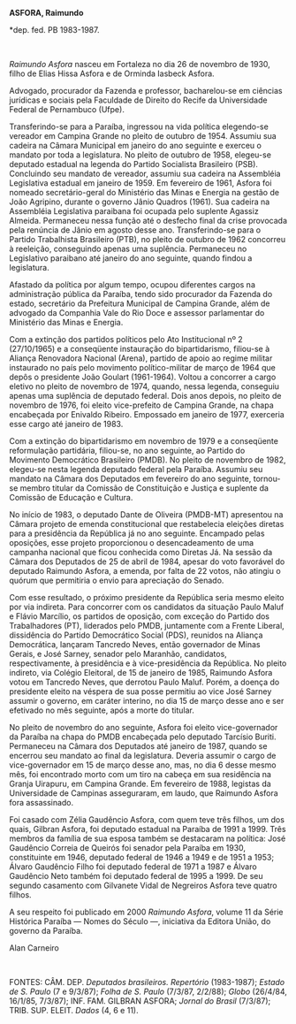 **ASFORA, Raimundo**

\*dep. fed. PB 1983-1987.

 

*Raimundo Asfora* nasceu em Fortaleza no dia 26 de novembro de 1930,
filho de Elias Hissa Asfora e de Orminda Iasbeck Asfora.

Advogado, procurador da Fazenda e professor, bacharelou-se em ciências
jurídicas e sociais pela Faculdade de Direito do Recife da Universidade
Federal de Pernambuco (Ufpe).

Transferindo-se para a Paraíba, ingressou na vida política elegendo-se
vereador em Campina Grande no pleito de outubro de 1954. Assumiu sua
cadeira na Câmara Municipal em janeiro do ano seguinte e exerceu o
mandato por toda a legislatura. No pleito de outubro de 1958, elegeu-se
deputado estadual na legenda do Partido Socialista Brasileiro (PSB).
Concluindo seu mandato de vereador, assumiu sua cadeira na Assembléia
Legislativa estadual em janeiro de 1959. Em fevereiro de 1961, Asfora
foi nomeado secretário-geral do Ministério das Minas e Energia na gestão
de João Agripino, durante o governo Jânio Quadros (1961). Sua cadeira na
Assembléia Legislativa paraibana foi ocupada pelo suplente Agassiz
Almeida. Permaneceu nessa função até o desfecho final da crise provocada
pela renúncia de Jânio em agosto desse ano. Transferindo-se para o
Partido Trabalhista Brasileiro (PTB), no pleito de outubro de 1962
concorreu à reeleição, conseguindo apenas uma suplência. Permaneceu no
Legislativo paraibano até janeiro do ano seguinte, quando findou a
legislatura.

Afastado da política por algum tempo, ocupou diferentes cargos na
administração pública da Paraíba, tendo sido procurador da Fazenda do
estado, secretário da Prefeitura Municipal de Campina Grande, além de
advogado da Companhia Vale do Rio Doce e assessor parlamentar do
Ministério das Minas e Energia.

Com a extinção dos partidos políticos pelo Ato Institucional nº 2
(27/10/1965) e a conseqüente instauração do bipartidarismo, filiou-se à
Aliança Renovadora Nacional (Arena), partido de apoio ao regime militar
instaurado no país pelo movimento político-militar de março de 1964 que
depôs o presidente João Goulart (1961-1964). Voltou a concorrer a cargo
eletivo no pleito de novembro de 1974, quando, nessa legenda, conseguiu
apenas uma suplência de deputado federal. Dois anos depois, no pleito de
novembro de 1976, foi eleito vice-prefeito de Campina Grande, na chapa
encabeçada por Enivaldo Ribeiro. Empossado em janeiro de 1977, exerceria
esse cargo até janeiro de 1983.

Com a extinção do bipartidarismo em novembro de 1979 e a conseqüente
reformulação partidária, filiou-se, no ano seguinte, ao Partido do
Movimento Democrático Brasileiro (PMDB). No pleito de novembro de 1982,
elegeu-se nesta legenda deputado federal pela Paraíba. Assumiu seu
mandato na Câmara dos Deputados em fevereiro do ano seguinte, tornou-se
membro titular da Comissão de Constituição e Justiça e suplente da
Comissão de Educação e Cultura.

No início de 1983, o deputado Dante de Oliveira (PMDB-MT) apresentou na
Câmara projeto de emenda constitucional que restabelecia eleições
diretas para a presidência da República já no ano seguinte. Encampado
pelas oposições, esse projeto proporcionou o desencadeamento de uma
campanha nacional que ficou conhecida como Diretas Já. Na sessão da
Câmara dos Deputados de 25 de abril de 1984, apesar do voto favorável do
deputado Raimundo Asfora, a emenda, por falta de 22 votos, não atingiu o
quórum que permitiria o envio para apreciação do Senado.

Com esse resultado, o próximo presidente da República seria mesmo eleito
por via indireta. Para concorrer com os candidatos da situação Paulo
Maluf e Flávio Marcílio, os partidos de oposição, com exceção do Partido
dos Trabalhadores (PT), liderados pelo PMDB, juntamente com a Frente
Liberal, dissidência do Partido Democrático Social (PDS), reunidos na
Aliança Democrática, lançaram Tancredo Neves, então governador de Minas
Gerais, e José Sarney, senador pelo Maranhão, candidatos,
respectivamente, à presidência e à vice-presidência da República. No
pleito indireto, via Colégio Eleitoral, de 15 de janeiro de 1985,
Raimundo Asfora votou em Tancredo Neves, que derrotou Paulo Maluf.
Porém, a doença do presidente eleito na véspera de sua posse permitiu ao
vice José Sarney assumir o governo, em caráter interino, no dia 15 de
março desse ano e ser efetivado no mês seguinte, após a morte do
titular.

No pleito de novembro do ano seguinte, Asfora foi eleito vice-governador
da Paraíba na chapa do PMDB encabeçada pelo deputado Tarcísio Buriti.
Permaneceu na Câmara dos Deputados até janeiro de 1987, quando se
encerrou seu mandato ao final da legislatura. Deveria assumir o cargo de
vice-governador em 15 de março desse ano, mas, no dia 6 desse mesmo mês,
foi encontrado morto com um tiro na cabeça em sua residência na Granja
Uirapuru, em Campina Grande. Em fevereiro de 1988, legistas da
Universidade de Campinas asseguraram, em laudo, que Raimundo Asfora fora
assassinado.

Foi casado com Zélia Gaudêncio Asfora, com quem teve três filhos, um dos
quais, Gilbran Asfora, foi deputado estadual na Paraíba de 1991 a 1999.
Três membros da família de sua esposa também se destacaram na política:
José Gaudêncio Correia de Queirós foi senador pela Paraíba em 1930,
constituinte em 1946, deputado federal de 1946 a 1949 e de 1951 a 1953;
Álvaro Gaudêncio Filho foi deputado federal de 1971 a 1987 e Álvaro
Gaudêncio Neto também foi deputado federal de 1995 a 1999. De seu
segundo casamento com Gilvanete Vidal de Negreiros Asfora teve quatro
filhos.

A seu respeito foi publicado em 2000 *Raimundo Asfora*, volume 11 da
Série Histórica Paraíba — Nomes do Século —, iniciativa da Editora
União, do governo da Paraíba.

Alan Carneiro

 

FONTES: CÂM. DEP. *Deputados brasileiros. Repertório* (1983-1987);
*Estado de S. Paulo* (7 e 9/3/87); *Folha de S. Paulo* (7/3/87, 2/2/88);
*Globo* (26/4/84, 16/1/85, 7/3/87); INF. FAM. GILBRAN ASFORA; *Jornal do
Brasil* (7/3/87); TRIB. SUP. ELEIT. *Dados* (4, 6 e 11).

 
